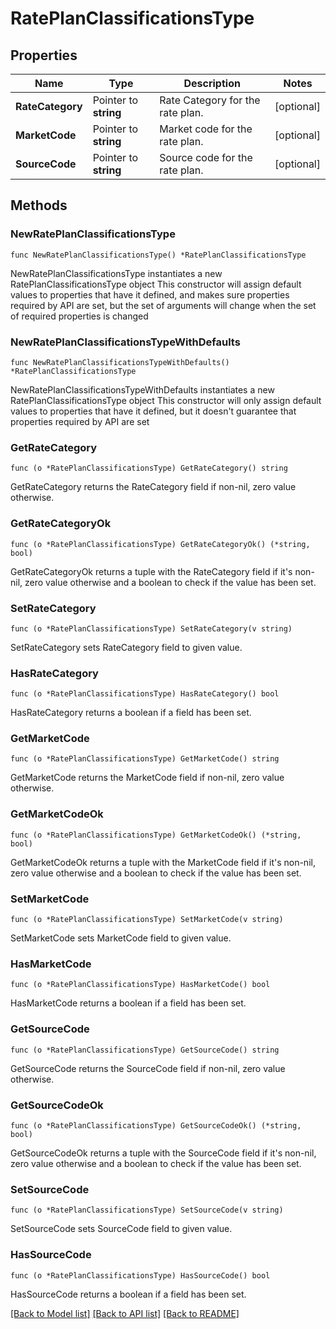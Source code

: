 # RatePlanClassificationsType

## Properties

Name | Type | Description | Notes
------------ | ------------- | ------------- | -------------
**RateCategory** | Pointer to **string** | Rate Category for the rate plan. | [optional] 
**MarketCode** | Pointer to **string** | Market code for the rate plan. | [optional] 
**SourceCode** | Pointer to **string** | Source code for the rate plan. | [optional] 

## Methods

### NewRatePlanClassificationsType

`func NewRatePlanClassificationsType() *RatePlanClassificationsType`

NewRatePlanClassificationsType instantiates a new RatePlanClassificationsType object
This constructor will assign default values to properties that have it defined,
and makes sure properties required by API are set, but the set of arguments
will change when the set of required properties is changed

### NewRatePlanClassificationsTypeWithDefaults

`func NewRatePlanClassificationsTypeWithDefaults() *RatePlanClassificationsType`

NewRatePlanClassificationsTypeWithDefaults instantiates a new RatePlanClassificationsType object
This constructor will only assign default values to properties that have it defined,
but it doesn't guarantee that properties required by API are set

### GetRateCategory

`func (o *RatePlanClassificationsType) GetRateCategory() string`

GetRateCategory returns the RateCategory field if non-nil, zero value otherwise.

### GetRateCategoryOk

`func (o *RatePlanClassificationsType) GetRateCategoryOk() (*string, bool)`

GetRateCategoryOk returns a tuple with the RateCategory field if it's non-nil, zero value otherwise
and a boolean to check if the value has been set.

### SetRateCategory

`func (o *RatePlanClassificationsType) SetRateCategory(v string)`

SetRateCategory sets RateCategory field to given value.

### HasRateCategory

`func (o *RatePlanClassificationsType) HasRateCategory() bool`

HasRateCategory returns a boolean if a field has been set.

### GetMarketCode

`func (o *RatePlanClassificationsType) GetMarketCode() string`

GetMarketCode returns the MarketCode field if non-nil, zero value otherwise.

### GetMarketCodeOk

`func (o *RatePlanClassificationsType) GetMarketCodeOk() (*string, bool)`

GetMarketCodeOk returns a tuple with the MarketCode field if it's non-nil, zero value otherwise
and a boolean to check if the value has been set.

### SetMarketCode

`func (o *RatePlanClassificationsType) SetMarketCode(v string)`

SetMarketCode sets MarketCode field to given value.

### HasMarketCode

`func (o *RatePlanClassificationsType) HasMarketCode() bool`

HasMarketCode returns a boolean if a field has been set.

### GetSourceCode

`func (o *RatePlanClassificationsType) GetSourceCode() string`

GetSourceCode returns the SourceCode field if non-nil, zero value otherwise.

### GetSourceCodeOk

`func (o *RatePlanClassificationsType) GetSourceCodeOk() (*string, bool)`

GetSourceCodeOk returns a tuple with the SourceCode field if it's non-nil, zero value otherwise
and a boolean to check if the value has been set.

### SetSourceCode

`func (o *RatePlanClassificationsType) SetSourceCode(v string)`

SetSourceCode sets SourceCode field to given value.

### HasSourceCode

`func (o *RatePlanClassificationsType) HasSourceCode() bool`

HasSourceCode returns a boolean if a field has been set.


[[Back to Model list]](../README.md#documentation-for-models) [[Back to API list]](../README.md#documentation-for-api-endpoints) [[Back to README]](../README.md)


